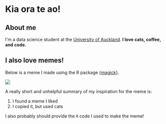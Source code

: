 # Kia ora te ao! 

## About me

I'm a data science student at the [University of Auckland](https://www.auckland.ac.nz/en.html). **I love cats, coffee, and code.** 

## I also love memes!

Below is a meme I made using the R package [{magick}](https://cran.r-project.org/web/packages/magick/vignettes/intro.html).

![](my_meme.png)

A really short and unhelpful summary of my inspiration for the meme is:

1. I found a meme I liked
2. I copied it, but used cats

I also probably should provide the `R` code I used to make the meme!
